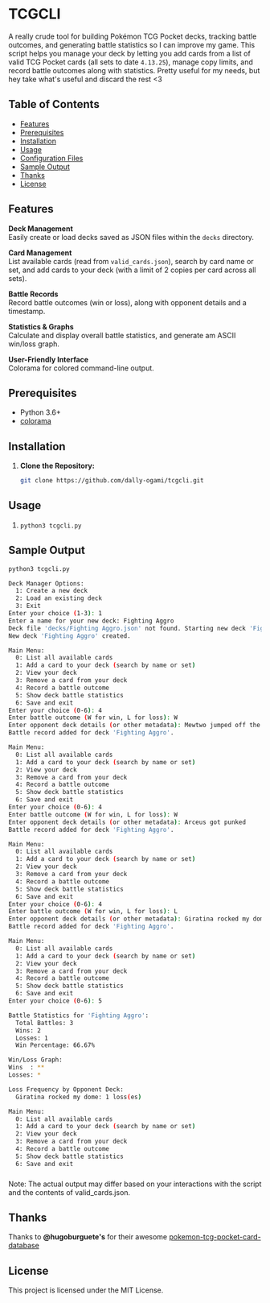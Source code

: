 # TCGCLI 

A really crude tool for building Pokémon TCG Pocket decks, tracking battle outcomes, and generating battle statistics so I can improve my game. This script helps you manage your deck by letting you add cards from a list of valid TCG Pocket cards (all sets to date `4.13.25`), manage copy limits, and record battle outcomes along with statistics. Pretty useful for my needs, but hey take what's useful and discard the rest <3

## Table of Contents

- [Features](#features)
- [Prerequisites](#prerequisites)
- [Installation](#installation)
- [Usage](#usage)
- [Configuration Files](#configuration-files)
- [Sample Output](#sample-output)
- [Thanks](#thanks)
- [License](#license)

## Features

**Deck Management**  
  Easily create or load decks saved as JSON files within the `decks` directory.
  
**Card Management**  
  List available cards (read from `valid_cards.json`), search by card name or set, and add cards to your deck (with a limit of 2 copies per card across all sets).

**Battle Records**  
  Record battle outcomes (win or loss), along with opponent details and a timestamp.

**Statistics & Graphs**  
  Calculate and display overall battle statistics, and generate am ASCII win/loss graph.

**User-Friendly Interface**  
Colorama for colored command-line output.

## Prerequisites

- Python 3.6+
- [colorama](https://pypi.org/project/colorama/)

## Installation

1. **Clone the Repository:**

   ```bash
   git clone https://github.com/dally-ogami/tcgcli.git
    ```
 ## Usage
 1. `python3 tcgcli.py`

## Sample Output
```bash
python3 tcgcli.py

Deck Manager Options:
  1: Create a new deck
  2: Load an existing deck
  3: Exit
Enter your choice (1-3): 1
Enter a name for your new deck: Fighting Aggro
Deck file 'decks/Fighting Aggro.json' not found. Starting new deck 'Fighting Aggro'.
New deck 'Fighting Aggro' created.

Main Menu:
  0: List all available cards
  1: Add a card to your deck (search by name or set)
  2: View your deck
  3: Remove a card from your deck
  4: Record a battle outcome
  5: Show deck battle statistics
  6: Save and exit
Enter your choice (0-6): 4
Enter battle outcome (W for win, L for loss): W
Enter opponent deck details (or other metadata): Mewtwo jumped off the porch and slapped me
Battle record added for deck 'Fighting Aggro'.

Main Menu:
  0: List all available cards
  1: Add a card to your deck (search by name or set)
  2: View your deck
  3: Remove a card from your deck
  4: Record a battle outcome
  5: Show deck battle statistics
  6: Save and exit
Enter your choice (0-6): 4
Enter battle outcome (W for win, L for loss): W      
Enter opponent deck details (or other metadata): Arceus got punked
Battle record added for deck 'Fighting Aggro'.

Main Menu:
  0: List all available cards
  1: Add a card to your deck (search by name or set)
  2: View your deck
  3: Remove a card from your deck
  4: Record a battle outcome
  5: Show deck battle statistics
  6: Save and exit
Enter your choice (0-6): 4
Enter battle outcome (W for win, L for loss): L
Enter opponent deck details (or other metadata): Giratina rocked my dome
Battle record added for deck 'Fighting Aggro'.

Main Menu:
  0: List all available cards
  1: Add a card to your deck (search by name or set)
  2: View your deck
  3: Remove a card from your deck
  4: Record a battle outcome
  5: Show deck battle statistics
  6: Save and exit
Enter your choice (0-6): 5

Battle Statistics for 'Fighting Aggro':
  Total Battles: 3
  Wins: 2
  Losses: 1
  Win Percentage: 66.67%

Win/Loss Graph:
Wins  : **
Losses: *

Loss Frequency by Opponent Deck:
  Giratina rocked my dome: 1 loss(es)

Main Menu:
  0: List all available cards
  1: Add a card to your deck (search by name or set)
  2: View your deck
  3: Remove a card from your deck
  4: Record a battle outcome
  5: Show deck battle statistics
  6: Save and exit
```
###
Note: The actual output may differ based on your interactions with the script and the contents of valid_cards.json.

## Thanks
Thanks to **@hugoburguete's** for their awesome [pokemon-tcg-pocket-card-database](https://github.com/hugoburguete/pokemon-tcg-pocket-card-database)

## License
This project is licensed under the MIT License.
